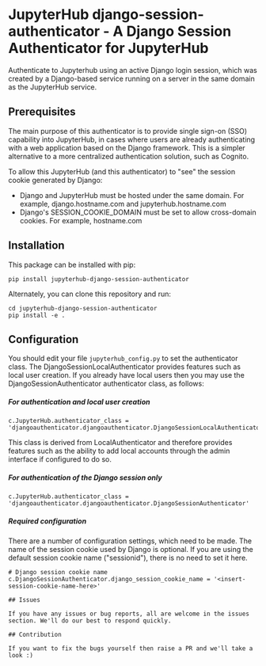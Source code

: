 # JupyterHub django-session-authenticator - A Django Session Authenticator for JupyterHub

Authenticate to Jupyterhub using an active Django login session, which was created by a Django-based service running on a server in the same domain as the JupyterHub service.

## Prerequisites

The main purpose of this authenticator is to provide single sign-on (SSO) capability into JupyterHub, in cases where users are already authenticating with a web application based on the Django framework. This is a simpler alternative to a more centralized authentication solution, such as Cognito.

To allow this JupyterHub (and this authenticator) to "see" the session cookie generated by Django:

* Django and JupyterHub must be hosted under the same domain. For example, django.hostname.com and jupyterhub.hostname.com
* Django's SESSION_COOKIE_DOMAIN must be set to allow cross-domain cookies. For example, hostname.com

## Installation

This package can be installed with pip:

```
pip install jupyterhub-django-session-authenticator
```

Alternately, you can clone this repository and run:

```
cd jupyterhub-django-session-authenticator
pip install -e .
```

## Configuration

You should edit your file `jupyterhub_config.py` to set the authenticator class. The DjangoSessionLocalAuthenticator provides features such as local user creation. If you already have local users then you may use the DjangoSessionAuthenticator authenticator class, as follows:

##### For authentication and local user creation
```
c.JupyterHub.authenticator_class = 'djangoauthenticator.djangoauthenticator.DjangoSessionLocalAuthenticator'
```

This class is derived from LocalAuthenticator and therefore provides features such as the ability to add local accounts through the admin interface if configured to do so.

##### For authentication of the Django session only

```
c.JupyterHub.authenticator_class = 'djangoauthenticator.djangoauthenticator.DjangoSessionAuthenticator'
```

##### Required configuration

There are a number of configuration settings, which need to be made. The name of the session cookie used by Django is optional. If you are using the default session cookie name ("sessionid"), there is no need to set it here.
```
# Django session cookie name
c.DjangoSessionAuthenticator.django_session_cookie_name = '<insert-session-cookie-name-here>'

## Issues

If you have any issues or bug reports, all are welcome in the issues section. We'll do our best to respond quickly.

## Contribution

If you want to fix the bugs yourself then raise a PR and we'll take a look :)